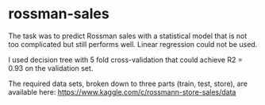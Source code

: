 # rossman-sales
The task was to predict Rossman sales with a statistical model that is not too complicated but still performs well. Linear regression could not be used.  

I used decision tree with 5 fold cross-validation that could achieve R2 = 0.93 on the validation set.

The required data sets, broken down to three parts (train, test, store), are available here: https://www.kaggle.com/c/rossmann-store-sales/data 
